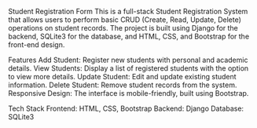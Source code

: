 Student Registration Form
This is a full-stack Student Registration System that allows users to perform basic CRUD (Create, Read, Update, Delete) operations on student records. The project is built using Django for the backend, SQLite3 for the database, and HTML, CSS, and Bootstrap for the front-end design.

Features
Add Student: Register new students with personal and academic details.
View Students: Display a list of registered students with the option to view more details.
Update Student: Edit and update existing student information.
Delete Student: Remove student records from the system.
Responsive Design: The interface is mobile-friendly, built using Bootstrap.

Tech Stack
Frontend: HTML, CSS, Bootstrap
Backend: Django
Database: SQLite3

